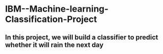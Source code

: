 # IBM--Machine-learning-Classification-Project

## In this project, we will build a classifier to predict whether it will rain the next day
